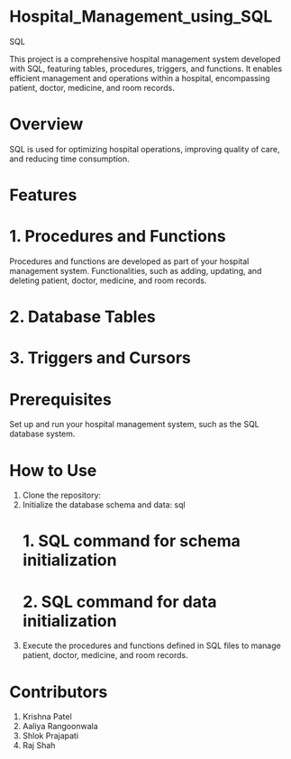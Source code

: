 # Hospital_Management_using_SQL
SQL

This project is a comprehensive hospital management system developed with SQL, featuring tables, procedures, triggers, and functions. It enables efficient management and operations within a hospital, encompassing patient, doctor, medicine, and room records.

# Overview
SQL is used for optimizing hospital operations, improving quality of care, and reducing time consumption.

# Features

# 1. Procedures and Functions
Procedures and functions are developed as part of your hospital management system. Functionalities, such as adding, updating, and deleting patient, doctor, medicine, and room records.
# 2. Database Tables
# 3. Triggers and Cursors

# Prerequisites
Set up and run your hospital management system, such as the SQL database system.

# How to Use

1. Clone the repository:
2. Initialize the database schema and data:
      sql
   # 1. SQL command for schema initialization
   # 2. SQL command for data initialization
3. Execute the procedures and functions defined in SQL files to manage patient, doctor, medicine, and room records.

# Contributors
1. Krishna Patel
2. Aaliya Rangoonwala
3. Shlok Prajapati
4. Raj Shah
